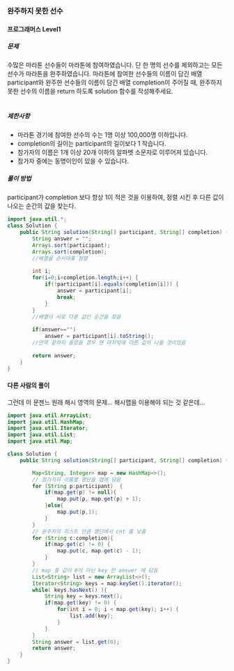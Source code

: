 ### 완주하지 못한 선수

#### 프로그래머스 Level1 

##### 문제
수많은 마라톤 선수들이 마라톤에 참여하였습니다. 단 한 명의 선수를 제외하고는 모든 선수가 마라톤을 완주하였습니다.
마라톤에 참여한 선수들의 이름이 담긴 배열 participant와 완주한 선수들의 이름이 담긴 배열 completion이 주어질 때, 완주하지 못한 선수의 이름을 return 하도록 solution 함수를 작성해주세요.
<br><br>

##### 제한사항
 - 마라톤 경기에 참여한 선수의 수는 1명 이상 100,000명 이하입니다.
 - completion의 길이는 participant의 길이보다 1 작습니다.
 - 참가자의 이름은 1개 이상 20개 이하의 알파벳 소문자로 이루어져 있습니다.
 - 참가자 중에는 동명이인이 있을 수 있습니다.

##### 풀이 방법
participant가 completion 보다 항상 1이 적은 것을 이용하여,
정렬 시킨 후 다른 값이 나오는 순간의 값을 찾는다.

```java
import java.util.*;
class Solution {
    public String solution(String[] participant, String[] completion) {
        String answer = "";
        Arrays.sort(participant); 
        Arrays.sort(completion); 
        //배열을 순서대롲 정렬
        
        int i;
        for(i=0;i<completion.length;i++) {
            if(!participant[i].equals(completion[i])) {
                answer = participant[i];
                break;
            }            
        }
        //배열이 서로 다른 값인 순간을 찾음
        
        if(answer=="")
            answer = participant[i].toString();
        //만약 끝까지 돌았을 경우 맨 마지막에 다른 값이 나올 것이었음
        
        return answer;
    }
}
```

#### 다른 사람의 풀이
그런데 이 문젠느 원래 해시 영역의 문제... 해시맵을 이용해야 되는 것 같은데...
```java
import java.util.ArrayList;
import java.util.HashMap;
import java.util.Iterator;
import java.util.List;
import java.util.Map;

class Solution {
    public String solution(String[] participant, String[] completion) {

        Map<String, Integer> map = new HashMap<>();
        // 참가자의 이름별 명단을 맵에 담음
        for (String p:participant)  {
            if(map.get(p) != null){
                map.put(p, map.get(p) + 1);
            }else{
                map.put(p,1);
            }
        }
        // 완주자의 리스트 만큼 명단에서 cnt 를 낮춤
        for (String c:completion){
            if(map.get(c) != 0) {
                map.put(c, map.get(c) - 1);
            }
        }
        // map 중 값이 0이 아닌 key 만 answer 에 담음
        List<String> list = new ArrayList<>();
        Iterator<String> keys = map.keySet().iterator();
        while( keys.hasNext() ){
            String key = keys.next();
            if(map.get(key) != 0) {
                for(int i = 0; i < map.get(key); i++) {
                    list.add(key);
                }
            } 
        }
        String answer = list.get(0);
        return answer;
    }
}

```